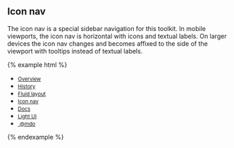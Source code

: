 ## Icon nav

The icon nav is a special sidebar navigation for this toolkit. In mobile viewports, the icon nav is horizontal with icons and textual labels. On larger devices the icon nav changes and becomes affixed to the side of the viewport with tooltips instead of textual labels.

{% example html %}
<nav class="iconav">
    <a class="iconav-brand" href="#">
      <span class="icon icon-leaf iconav-brand-icon"></span>
    </a>
    <div class="iconav-slider">
      <ul class="nav nav-pills iconav-nav flex-md-column">
        <li class="nav-item">
          <a class="nav-link" href="#" title="Overview" data-toggle="tooltip" data-placement="right" data-container="body">
            <span class="icon icon-home"></span>
            <small class="iconav-nav-label hidden-md-up">Overview</small>
          </a>
        </li>
        <li class="nav-item">
          <a class="nav-link" href="#" title="Order history" data-toggle="tooltip" data-placement="right" data-container="body">
            <span class="icon icon-text-document"></span>
            <small class="iconav-nav-label hidden-md-up">History</small>
          </a>
        </li>
        <li class="nav-item">
          <a class="nav-link" href="#" title="Fluid layout" data-toggle="tooltip" data-placement="right" data-container="body">
            <span class="icon icon-globe"></span>
            <small class="iconav-nav-label hidden-md-up">Fluid layout</small>
          </a>
        </li>
        <li class="nav-item">
          <a class="nav-link" href="#" title="Icon-nav layout" data-toggle="tooltip" data-placement="right" data-container="body">
            <span class="icon icon-area-graph"></span>
            <small class="iconav-nav-label hidden-md-up">Icon nav</small>
          </a>
        </li>
        <li class="nav-item">
          <a class="nav-link active" href="#" title="Docs" data-toggle="tooltip" data-placement="right" data-container="body">
            <span class="icon icon-list"></span>
            <small class="iconav-nav-label hidden-md-up">Docs</small>
          </a>
        </li>
        <li class="nav-item">
          <a class="nav-link" href="#" title="Light UI" data-toggle="tooltip" data-placement="right" data-container="body">
            <span class="icon icon-flash"></span>
            <small class="iconav-nav-label hidden-md-up">Light UI</small>
          </a>
        </li>
        <li class="nav-item">
          <a class="nav-link" href="#" title="Signed in as mdo" data-toggle="tooltip" data-placement="right" data-container="body">
            <img src="{{ relative }}assets/img/avatar-mdo.png" alt="" class="img-circle img-responsive">
            <small class="iconav-nav-label hidden-md-up">@mdo</small>
          </a>
        </li>
      </ul>
    </div>
  </nav>
{% endexample %}
